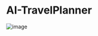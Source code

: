 # AI-TravelPlanner

![image](https://github.com/user-attachments/assets/1382195f-fe8e-4047-8a44-fa866d89e91e)
